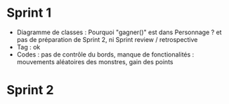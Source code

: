 # Sprint 1
- Diagramme de classes : Pourquoi "gagner()" est dans Personnage ? et pas de préparation de Sprint 2, ni Sprint review / retrospective
- Tag : ok
- Codes : pas de contrôle du bords, manque de fonctionalités : mouvements aléatoires des monstres, gain des points

# Sprint 2
